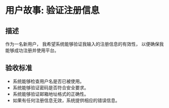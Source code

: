 # 用户故事: 验证注册信息

## 描述

作为一名新用户，
我希望系统能够验证我输入的注册信息的有效性，
以便确保我能够成功注册并使用平台。

## 验收标准

- 系统能够检查用户名是否已被使用。
- 系统能够验证密码是否符合安全要求。
- 系统能够验证邮箱地址格式的正确性。
- 如果有任何注册信息无效，系统提供相应的错误信息。
